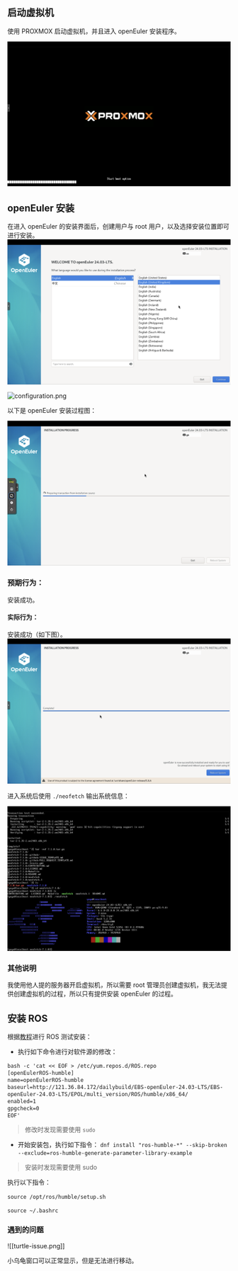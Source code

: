 ## 启动虚拟机

使用 PROXMOX 启动虚拟机，并且进入 openEuler 安装程序。

![proxmox-boot.png](./img/proxmox-boot.png)
## openEuler 安装

在进入 openEuler 的安装界面后，创建用户与 root 用户，以及选择安装位置即可进行安装。
![install.png](./img/install.png)

![configuration.png](./img/configuration.pn)

以下是 openEuler 安装过程图：

![installation.png](./img/installation.png)

### 预期行为：

安装成功。

#### 实际行为：

安装成功（如下图）。
![complete-installation.png](./img/complete-installation.png)

进入系统后使用 `./neofetch` 输出系统信息：

![install-succeed.png](./img/install-succeed.png)
### 其他说明

我使用他人提的服务器开启虚拟机，所以需要 root 管理员创建虚拟机，我无法提供创建虚拟机的过程，所以只有提供安装 openEuler 的过程。

## 安装 ROS

根据[教程](https://gitee.com/openeuler/ros/tree/master/user_doc/ROS-humble-oerv24.03-x86#/openeuler/ros/blob/master/user_doc/ROS-humble-oerv24.03-x86/logs/dnf_install.log)进行 ROS 测试安装：
- 执行如下命令进行对软件源的修改：
```log
bash -c 'cat << EOF > /etc/yum.repos.d/ROS.repo
[openEulerROS-humble]
name=openEulerROS-humble
baseurl=http://121.36.84.172/dailybuild/EBS-openEuler-24.03-LTS/EBS-openEuler-24.03-LTS/EPOL/multi_version/ROS/humble/x86_64/
enabled=1
gpgcheck=0
EOF'
```

> 修改时发现需要使用 `sudo`

- 开始安装包，执行如下指令：
`dnf install "ros-humble-*" --skip-broken --exclude=ros-humble-generate-parameter-library-example`

> 安装时发现需要使用 sudo

执行以下指令：

`source /opt/ros/humble/setup.sh`

`source ~/.bashrc`

### 遇到的问题

![[turtle-issue.png]]

小乌龟窗口可以正常显示，但是无法进行移动。
